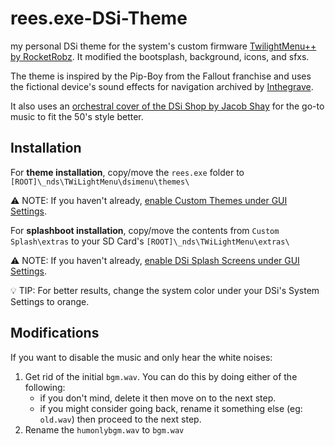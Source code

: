# rees.exe-DSi-Theme
my personal DSi theme for the system's custom firmware [TwilightMenu++ by RocketRobz](https://wiki.ds-homebrew.com/twilightmenu/). It modified the bootsplash, background, icons, and sfxs.

The theme is inspired by the Pip-Boy from the Fallout franchise and uses the fictional device's sound effects for navigation archived by [Inthegrave](https://www.sounds-resource.com/pc_computer/fallout3/sound/7029/).

It also uses an [orchestral cover of the DSi Shop by Jacob Shay](https://youtu.be/VZgXNPRJJPY?feature=shared) for the go-to music to fit the 50's style better.

## Installation
For **theme installation**, copy/move the `rees.exe` folder to `[ROOT]\_nds\TWiLightMenu\dsimenu\themes\`

⚠️ NOTE: If you haven't already, [enable Custom Themes under GUI Settings](https://wiki.ds-homebrew.com/twilightmenu/faq?faq=how-do-i-install-custom-themes-for-twilight-menu).

For **splashboot installation**, copy/move the contents from `Custom Splash\extras` to your SD Card's `[ROOT]\_nds\TWiLightMenu\extras\`

⚠️ NOTE: If you haven't already, [enable DSi Splash Screens under GUI Settings](https://wiki.ds-homebrew.com/twilightmenu/custom-boot-splashes).

💡 TIP: For better results, change the system color under your DSi's System Settings to orange. 

## Modifications
If you want to disable the music and only hear the white noises:
1. Get rid of the initial `bgm.wav`. You can do this by doing either of the following:
    - if you don't mind, delete it then move on to the next step.
    - if you might consider going back, rename it something else (eg: `old.wav`) then proceed to the next step.
2. Rename the `humonlybgm.wav` to `bgm.wav`

